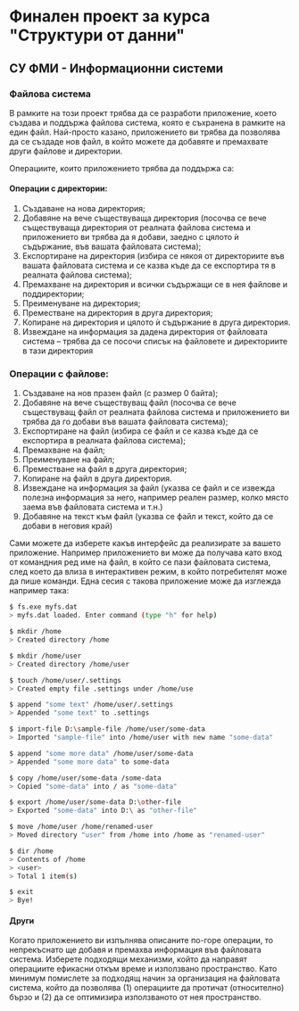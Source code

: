 # Финален проект за курса "Структури от данни"
## СУ ФМИ - Информационни системи
### Файлова система

В рамките на този проект трябва да се разработи приложение, което създава и поддържа
файлова система, която е съхранена в рамките на един файл. Най-просто казано, приложението ви
трябва да позволява да се създаде нов файл, в който можете да добавяте и премахвате други
файлове и директории.

Операциите, които приложението трябва да поддържа са:

#### Операции с директории:
1. Създаване на нова директория;
2. Добавяне на вече съществуваща директория (посочва се вече съществуваща директория от
реалната файлова система и приложението ви трябва да я добави, заедно с цялото ѝ
съдържание, във вашата файловата система);
3. Експортиране на директория (избира се някоя от директориите във вашата файловата
система и се казва къде да се експортира тя в реалната файлова система);
4. Премахване на директория и всички съдържащи се в нея файлове и поддиректории;
5. Преименуване на директория;
6. Преместване на директория в друга директория;
7. Копиране на директория и цялото ѝ съдържание в друга директория.
8. Извеждане на информация за дадена директория от файловата система – трябва да се
посочи списък на файловете и директориите в тази директория

### Операции с файлове:
1. Създаване на нов празен файл (с размер 0 байта);
2. Добавяне на вече съществуващ файл (посочва се вече съществуващ файл от реалната
файлова система и приложението ви трябва да го добави във вашата файловата система);
3. Експортиране на файл (избира се файл и се казва къде да се експортира в реалната файлова
система);
4. Премахване на файл;
5. Преименуване на файл;
6. Преместване на файл в друга директория;
7. Копиране на файл в друга директория.
8. Извеждане на информация за файл (указва се файл и се извежда полезна информация за
него, например реален размер, колко място заема във файловата система и т.н.)
9. Добавяне на текст към файл (указва се файл и текст, който да се добави в неговия край)

Сами можете да изберете какъв интерфейс да реализирате за вашето приложение. Например
приложението ви може да получава като вход от командния ред име на файл, в който се пази
файловата система, след което да влиза в интерактивен режим, в който потребителят може да пише
команди. Една сесия с такова приложение може да изглежда например така:

```sh 
$ fs.exe myfs.dat
> myfs.dat loaded. Enter command (type "h" for help)

$ mkdir /home
> Created directory /home

$ mkdir /home/user
> Created directory /home/user

$ touch /home/user/.settings
> Created empty file .settings under /home/use

$ append "some text" /home/user/.settings
> Appended "some text" to .settings

$ import-file D:\sample-file /home/user/some-data
> Imported "sample-file" into /home/user with new name "some-data"

$ append "some more data" /home/user/some-data
> Appended "some more data" to some-data

$ copy /home/user/some-data /some-data
> Copied "some-data" into / as "some-data"

$ export /home/user/some-data D:\other-file
> Exported "some-data" into D:\ as "other-file"

$ move /home/user /home/renamed-user
> Moved directory "user" from /home into /home as "renamed-user"

$ dir /home
> Contents of /home
> <user>
> Total 1 item(s)

$ exit
> Bye!
```
#### Други
Когато приложението ви изпълнява описаните по-горе операции, то непрекъснато ще добавя и
премахва информация във файловата система. Изберете подходящи механизми, който да направят
операциите ефикасни откъм време и използвано пространство. Като минимум помислете за
подходящ начин за организация на файловата система, който да позволява (1) операциите да
протичат (относително) бързо и (2) да се оптимизира използваното от нея пространство.
